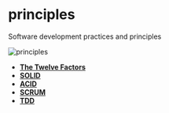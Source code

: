 # principles
Software development practices and principles

![principles](https://github.com/joseosuna-engineer/principles/raw/main/resources/images/principles.jpg)

* **[The Twelve Factors](resources/docs/12factor.md)**
* **[SOLID](resources/docs/SOLID.md)**
* **[ACID](resources/docs/ACID.md)**
* **[SCRUM](resources/docs/SCRUM.md)**
* **[TDD](resources/docs/TDD.md)**
